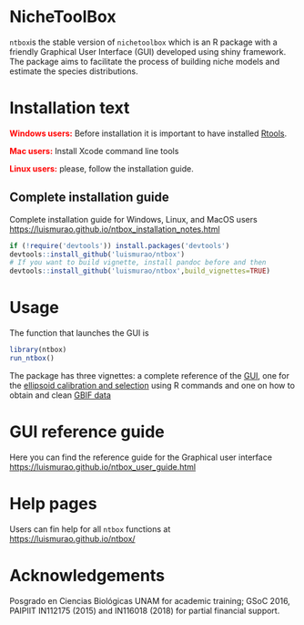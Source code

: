# NicheToolBox

`ntbox`is the stable version of `nichetoolbox` which is an R package with a friendly Graphical User Interface (GUI) developed using shiny framework. The package aims to facilitate the process of building niche models and estimate the species distributions.

# Installation text

<span style="color:red">**Windows users:**</span> Before installation it is important to have installed [Rtools](https://cran.r-project.org/bin/windows/Rtools/).

<span style="color:red">**Mac users:**</span> Install Xcode command line tools 

<span style="color:red">**Linux users:**</span> please, follow the installation guide.

## Complete installation guide

Complete installation guide for Windows, Linux, and MacOS users https://luismurao.github.io/ntbox_installation_notes.html


```r
if (!require('devtools')) install.packages('devtools')
devtools::install_github('luismurao/ntbox')
# If you want to build vignette, install pandoc before and then
devtools::install_github('luismurao/ntbox',build_vignettes=TRUE)
```

# Usage

The function that launches the GUI is 

```r
library(ntbox)
run_ntbox()

```

The package has three vignettes: a complete reference of the [GUI](https://luismurao.github.io/ntbox/articles/gui_reference.html), one for the [ellipsoid calibration and selection](https://luismurao.github.io/ntbox/articles/ellipsoid_selection.html) using R commands and one on how to obtain and clean [GBIF data](https://luismurao.github.io/ntbox/articles/GBIF_data_curation.html)


# GUI reference guide

Here you can find the reference guide for the Graphical user interface https://luismurao.github.io/ntbox_user_guide.html

# Help pages

Users can fin help for all `ntbox` functions at https://luismurao.github.io/ntbox/


# Acknowledgements

Posgrado en Ciencias Biológicas UNAM for academic training; GSoC 2016, PAIPIIT IN112175 (2015) and IN116018 (2018) for partial financial support.

